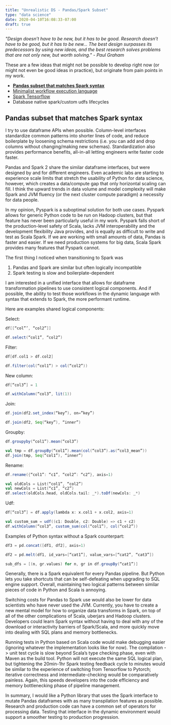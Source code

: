 ```yaml
---
title: "Unrealistic DS - Pandas/Spark Subset"
type: "data science"
date: 2020-04-10T16:08:33-07:00
draft: true
---
```


_"Design doesn’t have to be new, but it has to be good. Research doesn’t
have to be good, but it has to be new... The best design surpasses its
predecessors by using new ideas, and the best research solves problems
that are not only new, but worth solving." - Paul Graham_

These are a few ideas that might not be possible
to develop right now (or might not even be good ideas in practice),
but originate from pain points in my work.

 * [__Pandas subset that matches Spark
   syntax__](../pandas-spark-dataframes)
 * [Minimalist workflow execution
   language](../minimalist-workflow-execution')
 * [Spark Tensorflow](../spark-tf)
 * Database native spark/custom udfs lifecycles

## Pandas subset that matches Spark syntax

I try to use dataframe APIs when possible. Column-level interfaces
standardize common patterns into shorter lines of code, and reduce
boilerplate by loosening schema restrictions (i.e. you can add and drop
columns without changing/making new schemas). Standardization also
provides performance benefits, all-in-all letting engineers write faster code faster.

Pandas and Spark 2 share the similar dataframe interfaces, but were
designed by and for different engineers. Even academic labs are starting
to experience scale limits that stretch the usability of Python for data
science, however, which creates a data/compute gap that only horizontal
scaling can fill. I think the upward trends in data volume and model complexity
will make Spark and JVM fluency (or the next cluster compute paradigm) a necessity
for data people.

In my opinion, Pyspark is a suboptimal solution for both use cases.
Pyspark allows for generic Python code to be run on Hadoop clusters, but
that feature has never been particularly useful in my work. Pyspark
falls short of the production-level safety of Scala, lacks JVM
interoperability and the development flexibility Java provides, and is
equally as difficult to write and test as Scala Spark. If we are working
with small amounts of data, Pandas is faster and easier. If we need
production systems for big data, Scala Spark provides many features that
Pyspark cannot.

The first thing I noticed when transitioning to Spark was
1) Pandas and Spark are similar but often logically incompatible
2) Spark testing is slow and boilerplate-dependent

I am interested in a unified interface that allows for dataframe
transformation pipelines to use consistent logical components. And if
possible, the ability to test those workflows in the dynamic language
with syntax that extends to Spark, the more performant runtime.

Here are examples shared logical components:

Select:
```scala
df[[“col”’, “col2”]]

df.select(“col1”, “col2”)
```

Filter:
```scala
df[df.col1 > df.col2]

df.filter(col(“col1”) > col(“col2”))
```

New column:
```scala
df[“col3”] = 1

df.withColumn(“col3”, lit(1))
```

Join:
```scala
df.join(df2.set_index(“key”), on=”key”)

df.join(df2, Seq(“key”), “inner”)
```

Groupby:
```scala
df.groupyby(“col1”).mean(“col3”)

val tmp = df.groupBy(“col1”).mean(col(“col3”).as(“col3_mean”))
df.join(tmp, Seq(“col1”), “inner”)
```

Rename:
```scala
df.rename({“col1”: “c1”, “col2”: “c2”}, axis=1)

val oldCols = List(“col1”, “col2”)
val newCols = List(“c1”, “c2”)
df.select(oldCols.head, oldCols.tail: _*).toDf(newCols: _*)
```

Udf:
```scala
df[“col3”] = df.apply(lambda x: x.col1 + x.col2, axis=1)

val custom_sum = udf((c1: Double, c2: Double) => c1 + c2)
df.withColumn(“col3”, custom_sum(col(“col1”), col(“col2”))
```

Examples of Python syntax without a Spark counterpart:
```scala
df3 = pd.concat([df1, df2], axis=1)

df2 = pd.melt(df1, id_vars=[“cat1”], value_vars=[“cat2”, “cat3”])

sub_dfs = [(n, gr.values) for n, gr in df.groupBy(“cat1”)]
```

Generally, there is a Spark equivalent for every Pandas pipeline. But
Python lets you take shortcuts that can be self-defeating when upgrading
to SQL engine support. Overall, maintaining two logical patterns
between similar pieces of code in Python and Scala is annoying.

Switching costs for Pandas to Spark use would also be lower for data
scientists who have never used the JVM. Currently, you have to create a
new mental model for how to organize data transforms in Spark, on top of
all of the other complications of Scala, uberjars and Hadoop clusters.
Developers could learn Spark syntax without having to deal with any of the download or
interactivity barriers of Spark/Scala, and more quickly move into dealing with SQL
plans and memory bottlenecks.

Running tests in Python based on Scala code would make debugging easier
(ignoring whatever the implementation looks like for now). The compilation -> unit
test cycle is slow beyond Scala’s type checking phase, even with Maven
as the build tool. Python will not execute the same SQL logical plan, but
tightening the 20min-1hr Spark testing feedback cycle to minutes would
be similar to the experience of switching from Tensorflow to Pytorch;
iterative correctness and intermediate-checking would be comparatively
painless. Again, this speeds developers into the code efficiency and
memory bottlenecking phase of pipeline management.

In summary, I would like a Python library that uses the Spark interface
to mutate Pandas dataframes with as many transpilation features as
possible. Research and production code can have a common set of
operators for processing data. Testing that interface in the dynamic
environment would support a smoother testing to production progression.

